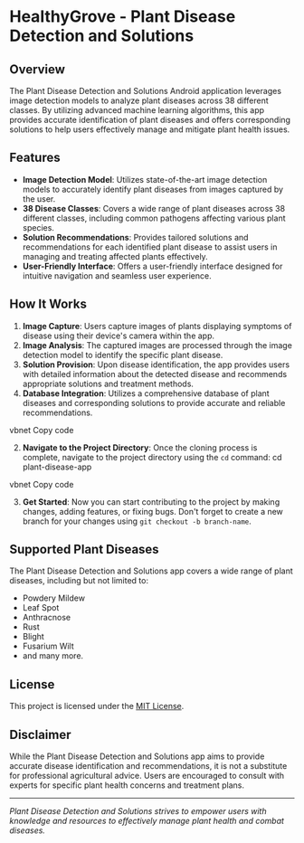 # HealthyGrove - Plant Disease Detection and Solutions

## Overview
The Plant Disease Detection and Solutions Android application leverages image detection models to analyze plant diseases across 38 different classes. By utilizing advanced machine learning algorithms, this app provides accurate identification of plant diseases and offers corresponding solutions to help users effectively manage and mitigate plant health issues.

## Features
- **Image Detection Model**: Utilizes state-of-the-art image detection models to accurately identify plant diseases from images captured by the user.
- **38 Disease Classes**: Covers a wide range of plant diseases across 38 different classes, including common pathogens affecting various plant species.
- **Solution Recommendations**: Provides tailored solutions and recommendations for each identified plant disease to assist users in managing and treating affected plants effectively.
- **User-Friendly Interface**: Offers a user-friendly interface designed for intuitive navigation and seamless user experience.

## How It Works
1. **Image Capture**: Users capture images of plants displaying symptoms of disease using their device's camera within the app.
2. **Image Analysis**: The captured images are processed through the image detection model to identify the specific plant disease.
3. **Solution Provision**: Upon disease identification, the app provides users with detailed information about the detected disease and recommends appropriate solutions and treatment methods.
4. **Database Integration**: Utilizes a comprehensive database of plant diseases and corresponding solutions to provide accurate and reliable recommendations.

vbnet
Copy code

2. **Navigate to the Project Directory**: Once the cloning process is complete, navigate to the project directory using the `cd` command:
cd plant-disease-app

vbnet
Copy code

3. **Get Started**: Now you can start contributing to the project by making changes, adding features, or fixing bugs. Don't forget to create a new branch for your changes using `git checkout -b branch-name`.

## Supported Plant Diseases
The Plant Disease Detection and Solutions app covers a wide range of plant diseases, including but not limited to:
- Powdery Mildew
- Leaf Spot
- Anthracnose
- Rust
- Blight
- Fusarium Wilt
- and many more.

## License
This project is licensed under the [MIT License](LICENSE).

## Disclaimer
While the Plant Disease Detection and Solutions app aims to provide accurate disease identification and recommendations, it is not a substitute for professional agricultural advice. Users are encouraged to consult with experts for specific plant health concerns and treatment plans.

---
*Plant Disease Detection and Solutions strives to empower users with knowledge and resources to effectively manage plant health and combat diseases.*
